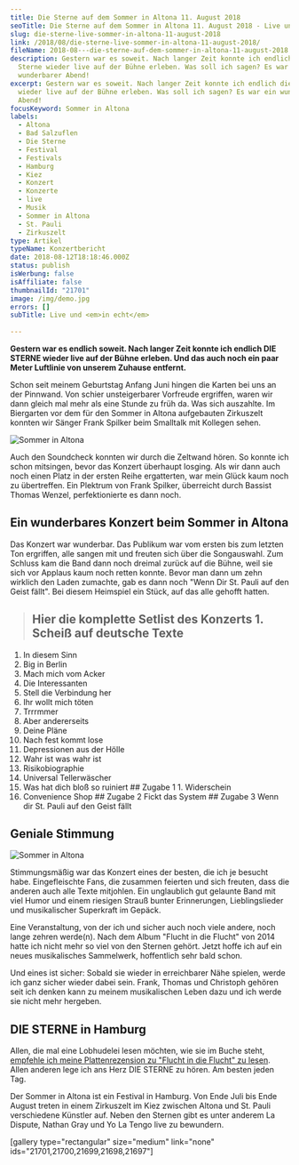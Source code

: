 ```yaml
---
title: Die Sterne auf dem Sommer in Altona 11. August 2018
seoTitle: Die Sterne auf dem Sommer in Altona 11. August 2018 - Live und in echt
slug: die-sterne-live-sommer-in-altona-11-august-2018
link: /2018/08/die-sterne-live-sommer-in-altona-11-august-2018/
fileName: 2018-08---die-sterne-auf-dem-sommer-in-altona-11-august-2018.md
description: Gestern war es soweit. Nach langer Zeit konnte ich endlich die
  Sterne wieder live auf der Bühne erleben. Was soll ich sagen? Es war ein
  wunderbarer Abend!
excerpt: Gestern war es soweit. Nach langer Zeit konnte ich endlich die Sterne
  wieder live auf der Bühne erleben. Was soll ich sagen? Es war ein wunderbarer
  Abend!
focusKeyword: Sommer in Altona
labels:
  - Altona
  - Bad Salzuflen
  - Die Sterne
  - Festival
  - Festivals
  - Hamburg
  - Kiez
  - Konzert
  - Konzerte
  - live
  - Musik
  - Sommer in Altona
  - St. Pauli
  - Zirkuszelt
type: Artikel
typeName: Konzertbericht
date: 2018-08-12T18:18:46.000Z
status: publish
isWerbung: false
isAffiliate: false
thumbnailId: "21701"
image: /img/demo.jpg
errors: []
subTitle: Live und <em>in echt</em>
  
---
```


**Gestern war es endlich soweit. Nach langer Zeit konnte ich endlich DIE STERNE
wieder live auf der Bühne erleben. Und das auch noch ein paar Meter Luftlinie
von unserem Zuhause entfernt.**

Schon seit meinem Geburtstag Anfang Juni hingen die Karten bei uns an der
Pinnwand. Von schier unsteigerbarer Vorfreude ergriffen, waren wir dann gleich
mal mehr als eine Stunde zu früh da. Was sich auszahlte. Im Biergarten vor dem
für den Sommer in Altona aufgebauten Zirkuszelt konnten wir Sänger Frank Spilker
beim Smalltalk mit Kollegen sehen.

![Sommer in Altona](http://cardamonchai.com/wp-content/uploads/2018/08/30115547608_2941d0316b_z-400x500.jpg "Frank Spilker")

Auch den Soundcheck konnten wir durch die Zeltwand hören. So konnte ich schon
mitsingen, bevor das Konzert überhaupt losging. Als wir dann auch noch einen
Platz in der ersten Reihe ergatterten, war mein Glück kaum noch zu übertreffen.
Ein Plektrum von Frank Spilker, überreicht durch Bassist Thomas Wenzel,
perfektionierte es dann noch.

## Ein wunderbares Konzert beim Sommer in Altona

Das Konzert war wunderbar. Das Publikum war vom ersten bis zum letzten Ton
ergriffen, alle sangen mit und freuten sich über die Songauswahl. Zum Schluss
kam die Band dann noch dreimal zurück auf die Bühne, weil sie sich vor Applaus
kaum noch retten konnte. Bevor man dann um zehn wirklich den Laden zumachte, gab
es dann noch "Wenn Dir St. Pauli auf den Geist fällt". Bei diesem Heimspiel ein
Stück, auf das alle gehofft hatten.

> ## Hier die komplette Setlist des Konzerts 1. Scheiß auf deutsche Texte

1.  In diesem Sinn
1.  Big in Berlin
1.  Mach mich vom Acker
1.  Die Interessanten
1.  Stell die Verbindung her
1.  Ihr wollt mich töten
1.  Trrrmmer
1.  Aber andererseits
1.  Deine Pläne
1.  Nach fest kommt lose
1.  Depressionen aus der Hölle
1.  Wahr ist was wahr ist
1.  Risikobiographie
1.  Universal Tellerwäscher
1.  Was hat dich bloß so ruiniert ## Zugabe 1 1. Widerschein
1.  Convenience Shop ## Zugabe 2 Fickt das System ## Zugabe 3 Wenn dir St. Pauli
    auf den Geist fällt

## Geniale Stimmung

![Sommer in Altona](http://cardamonchai.com/wp-content/uploads/2018/08/43936324242_a3a89ae139_z-400x500.jpg "Thomas Wenzel")

Stimmungsmäßig war das Konzert eines der besten, die ich je besucht habe.
Eingefleischte Fans, die zusammen feierten und sich freuten, dass die anderen
auch alle Texte mitjohlen. Ein unglaublich gut gelaunte Band mit viel Humor und
einem riesigen Strauß bunter Erinnerungen, Lieblingslieder und musikalischer
Superkraft im Gepäck.

Eine Veranstaltung, von der ich und sicher auch noch viele andere, noch lange
zehren werde(n). Nach dem Album "Flucht in die Flucht" von 2014 hatte ich nicht
mehr so viel von den Sternen gehört. Jetzt hoffe ich auf ein neues musikalisches
Sammelwerk, hoffentlich sehr bald schon.

Und eines ist sicher: Sobald sie wieder in erreichbarer Nähe spielen, werde ich
ganz sicher wieder dabei sein. Frank, Thomas und Christoph gehören seit ich
denken kann zu meinem musikalischen Leben dazu und ich werde sie nicht mehr
hergeben.

## DIE STERNE in Hamburg

Allen, die mal eine Lobhudelei lesen möchten, wie sie im Buche steht,
[empfehle ich meine Plattenrezension zu "Flucht in die Flucht" zu lesen](/2014/09/flucht-in-die-flucht/).
Allen anderen lege ich ans Herz DIE STERNE zu hören. Am besten jeden Tag.

Der Sommer in Altona ist ein Festival in Hamburg. Von Ende Juli bis Ende August
treten in einem Zirkuszelt im Kiez zwischen Altona und St. Pauli verschiedene
Künstler auf. Neben den Sternen gibt es unter anderem La Dispute, Nathan Gray
und Yo La Tengo live zu bewundern.

[gallery type="rectangular" size="medium" link="none"
ids="21701,21700,21699,21698,21697"]

  